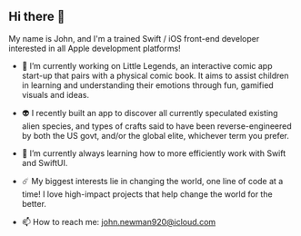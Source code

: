 ## Hi there 👋

My name is John, and I'm a trained Swift / iOS front-end developer interested in all Apple development platforms!

- 🔭 I’m currently working on Little Legends, an interactive comic app start-up that pairs with a physical comic book. It aims to assist children in learning and understanding their emotions through fun, gamified visuals and ideas.
  
- 👽 I recently built an app to discover all currently speculated existing alien species, and types of crafts said to have been reverse-engineered by both the US govt, and/or the global elite, whichever term you prefer.
  
- 🌱 I’m currently always learning how to more efficiently work with Swift and SwiftUI.

- ☄️ My biggest interests lie in changing the world, one line of code at a time! I love high-impact projects that help change the world for the better.
  
- 📫 How to reach me: john.newman920@icloud.com

<!--
**5wift-Hacker/5wift-Hacker** is a ✨ _special_ ✨ repository because its `README.md` (this file) appears on your GitHub profile.

Here are some ideas to get you started:

- 🔭 I’m currently working on ...
- 🌱 I’m currently learning ...
- 👯 I’m looking to collaborate on ...
- 🤔 I’m looking for help with ...
- 💬 Ask me about ...
- 📫 How to reach me: ...
- 😄 Pronouns: ...
- ⚡ Fun fact: ...
-->
